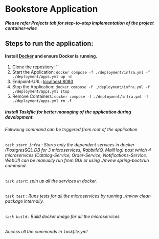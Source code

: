 # Bookstore Application
##### Please refer Projects tab for step-to-step implementation of the project container-wise

## Steps to run the application:
#### Install [Docker](https://www.docker.com/) and ensure Docker is running.
1. Clone the repository: ``
2. Start the Application: `docker compose -f ./deployment/infra.yml -f ./deployment/apps.yml up -d` <br>
3. Endpoint-URL: [localhost:8080](http://localhost:8080/products?) <br>
4. Stop the Application:  `docker compose -f ./deployment/infra.yml -f ./deployment/apps.yml stop` <br>
5. Remove Containers: `docker compose -f ./deployment/infra.yml -f ./deployment/apps.yml rm -f` <br>


##### Install Taskfile for better managing of the application during development.
###### Follwoing command can be triggered from root of the application
###### `task start_infra` : Starts only the dependent services in docker (PostgresSQL DB for 3 microservices, RabbitMQ, MailHog) post which 4 microservices (Catalog-Service, Order-Service, Notifications-Service, WebUI) can be manually run from GUI or using ./mvnw spring-boot:run command. <br>
###### `task start`: spin up all the services in docker. <br>
###### `task test` : Runs tests for all the microservices by running ./mvnw clean package internally. <br>
###### `task build` : Build docker image for all the microservices <br>

###### Access all the commands in Taskfile.yml



